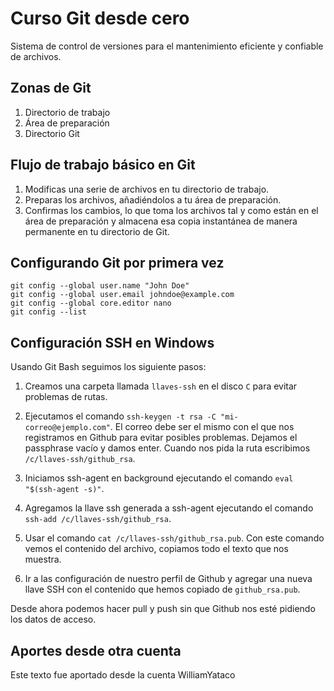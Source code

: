 # Curso Git desde cero
Sistema de control de versiones para el mantenimiento eficiente y confiable de archivos.

## Zonas de Git
1. Directorio de trabajo
2. Área de preparación
3. Directorio Git

## Flujo de trabajo básico en Git
1. Modificas una serie de archivos en tu directorio de trabajo.
2. Preparas los archivos, añadiéndolos a tu área de preparación.
3. Confirmas los cambios, lo que toma los archivos tal y como están en el área de preparación y almacena esa copia instantánea de manera permanente en tu directorio de Git.

## Configurando Git por primera vez
```
git config --global user.name "John Doe"
git config --global user.email johndoe@example.com
git config --global core.editor nano
git config --list
```

## Configuración SSH en Windows
Usando Git Bash seguimos los siguiente pasos:

1. Creamos una carpeta llamada `llaves-ssh` en el disco `C` para evitar problemas de rutas.

2. Ejecutamos el comando `ssh-keygen -t rsa -C "mi-correo@ejemplo.com"`.
El correo debe ser el mismo con el que nos registramos en Github para evitar posibles problemas.
Dejamos el passphrase vacío y damos enter.
Cuando nos pida la ruta escribimos `/c/llaves-ssh/github_rsa`.

3. Iniciamos ssh-agent en background ejecutando el comando `eval "$(ssh-agent -s)"`.

4. Agregamos la llave ssh generada a ssh-agent ejecutando el comando `ssh-add /c/llaves-ssh/github_rsa`.

5. Usar el comando `cat /c/llaves-ssh/github_rsa.pub`.
Con este comando vemos el contenido del archivo, copiamos todo el texto que nos muestra.

6. Ir a las configuración de nuestro perfil de Github y agregar una nueva llave SSH con el contenido que hemos copiado de `github_rsa.pub`.

Desde ahora podemos hacer pull y push sin que Github nos esté pidiendo los datos de acceso.

## Aportes desde otra cuenta

Este texto fue aportado desde la cuenta WilliamYataco
